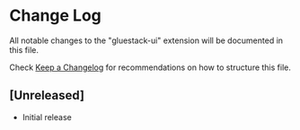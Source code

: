 # Change Log

All notable changes to the "gluestack-ui" extension will be documented in this file.

Check [Keep a Changelog](http://keepachangelog.com/) for recommendations on how to structure this file.

## [Unreleased]

- Initial release